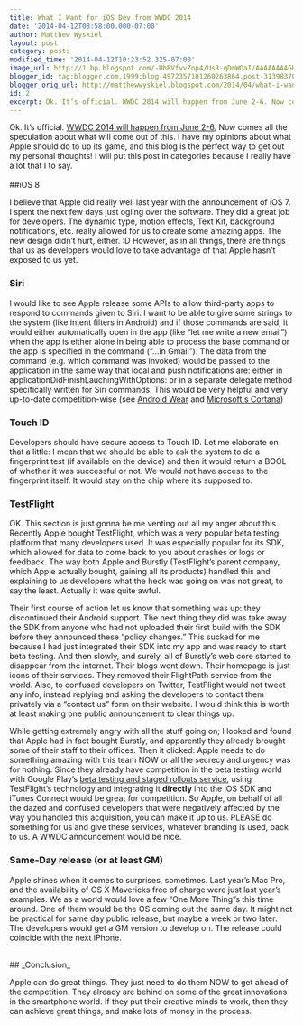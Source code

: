 ```yaml
---
title: What I Want for iOS Dev from WWDC 2014
date: '2014-04-12T08:58:00.000-07:00'
author: Matthew Wyskiel
layout: post
category: posts
modified_time: '2014-04-12T10:23:52.325-07:00'
image_url: http://1.bp.blogspot.com/-UhBVfvvZnp4/UsR-qDmWQaI/AAAAAAAAGH8/kx5VvnyEoMI/s72-c/iOS+8.png
blogger_id: tag:blogger.com,1999:blog-4972357101260263864.post-3139837039127960316
blogger_orig_url: http://matthewwyskiel.blogspot.com/2014/04/what-i-want-for-ios-dev-from-wwdc-2014.html
id: 2
excerpt: Ok. It’s official. WWDC 2014 will happen from June 2-6. Now comes all the speculation about what will come out of this. I have my opinions about what Apple should do to up its game, and this blog is the perfect way to get out my personal thoughts!
---
```


Ok. It’s official. [WWDC 2014 will happen from June 2-6.](https://developer.apple.com/wwdc/) Now comes all the speculation about what will come out of this. I have my opinions about what Apple should do to up its game, and this blog is the perfect way to get out my personal thoughts! I will put this post in categories because I really have a lot that I to say.
<br/>
<br/>
##iOS 8

I believe that Apple did really well last year with the announcement of iOS 7. I spent the next few days just ogling over the software. They did a great job for developers. The dynamic type, motion effects, Text Kit, background notifications, etc. really allowed for us to create some amazing apps. The new design didn’t hurt, either. :D However, as in all things, there are things that us as developers would love to take advantage of that Apple hasn’t exposed to us yet.

### Siri

I would like to see Apple release some APIs to allow third-party apps to respond to commands given to Siri. I want to be able to give some strings to the system (like intent filters in Android) and if those commands are said, it would either automatically open in the app (like “let me write a new email”) when the app is either alone in being able to process the base command or the app is specified in the command (“...in Gmail”). The data from the command (e.g. which command was invoked) would be passed to the application in the same way that local and push notifications are: either in applicationDidFinishLauchingWithOptions: or in a separate delegate method specifically written for Siri commands. This would be very helpful and very up-to-date competition-wise (see [Android Wear](http://developer.android.com/wear/index.html) and [Microsoft's Cortana](http://www.windowsphone.com/en-us/features-8-1#Cortana))

### Touch ID

Developers should have secure access to Touch ID. Let me elaborate on that a little: I mean that we should be able to ask the system to do a fingerprint test (if available on the device) and then it would return a BOOL of whether it was successful or not. We would not have access to the fingerprint itself. It would stay on the chip where it’s supposed to.

### TestFlight

OK. This section is just gonna be me venting out all my anger about this. Recently Apple bought TestFlight, which was a very popular beta testing platform that many developers used. It was especially popular for its SDK, which allowed for data to come back to you about crashes or logs or feedback. The way both Apple and Burstly (TestFlight’s parent company, which Apple actually bought, gaining all its products) handled this and explaining to us developers what the heck was going on was not great, to say the least. Actually it was quite awful.

Their first course of action let us know that something was up: they discontinued their Android support. The next thing they did was take away the SDK from anyone who had not uploaded their first build with the SDK before they announced these “policy changes.” This sucked for me because I had just integrated their SDK into my app and was ready to start beta testing. And then slowly, and surely, all of Burstly’s web core started to disappear from the internet. Their blogs went down. Their homepage is just icons of their services. They removed their FlightPath service from the world. Also, to confused developers on Twitter, TestFlight would not tweet any info, instead replying and asking the developers to contact them privately via a “contact us” form on their website. I would think this is worth at least making one public announcement to clear things up.

While getting extremely angry with all the stuff going on; I looked and found that Apple had in fact bought Burstly, and apparently they already brought some of their staff to their offices. Then it clicked: Apple needs to do something amazing with this team NOW or all the secrecy and urgency was for nothing. Since they already have competition in the beta testing world with Google Play’s [beta testing and staged rollouts service](https://support.google.com/googleplay/android-developer/answer/3131213?hl=en), using TestFlight’s technology and integrating it **directly** into the iOS SDK and iTunes Connect would be great for competition. So Apple, on behalf of all the dazed and confused developers that were negatively affected by the way you handled this acquisition, you can make it up to us. PLEASE do something for us and give these services, whatever branding is used, back to us. A WWDC announcement would be nice.

### Same-Day release (or at least GM)

Apple shines when it comes to surprises, sometimes. Last year’s Mac Pro, and the availability of OS X Mavericks free of charge were just last year’s examples. We as a world would love a few “One More Thing”s this time around. One of them would be the OS coming out the same day. It might not be practical for same day public release, but maybe a week or two later. The developers would get a GM version to develop on. The release could coincide with the next iPhone.

<br/>
## _Conclusion_

Apple can do great things. They just need to do them NOW to get ahead of the competition. They already are behind on some of the great innovations in the smartphone world. If they put their creative minds to work, then they can achieve great things, and make lots of money in the process.
